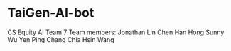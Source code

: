 # TaiGen-AI-bot
CS Equity AI Team 7
Team members: 
Jonathan Lin
Chen Han Hong
Sunny Wu
Yen Ping Chang
Chia Hsin Wang
